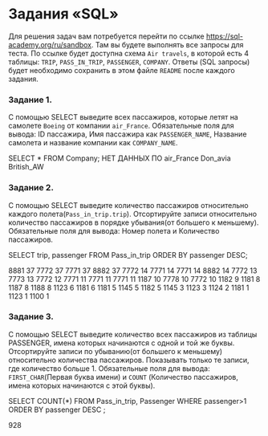 # Задания «SQL»

Для решения задач вам потребуется перейти по ссылке https://sql-academy.org/ru/sandbox. 
Там вы будете выполнять все запросы для теста. По ссылке будет доступна схема `Air travels`, в которой есть
4 таблицы: `TRIP`, `PASS_IN_TRIP`, `PASSENGER`, `COMPANY`. Ответы (SQL запросы) будет необходимо сохранить в этом файле `README`
после каждого задания.

### Задание 1.

C помощью SELECT выведите всех пассажиров, которые летят на самолете `Boeing` от компании `air_France`.
Обязательные поля для вывода: ID пассажира, Имя пассажира как `PASSENGER_NAME`, Название самолета и название компании
как `COMPANY_NAME`.

SELECT * FROM Company;
НЕТ ДАННЫХ ПО air_France
Don_avia
British_AW

### Задание 2.

C помощью SELECT выведите количество пассажиров относительно каждого полета(`Pass_in_trip.trip`).
Отсортируйте записи относительно количество пассажиров в порядке убывания(от большего к меньшему).
Обязательные поля для вывода: Номер полета и Количество пассажиров.


SELECT trip, passenger FROM Pass_in_trip ORDER BY passenger DESC;

8881	37
7772	37
7771	37
8882	37
7772	14
7771	14
7771	14
8882	14
7772	13
7773	13
7772	12
7771	11
7771	11
7771	11
1187	10
7778	10
7772	10
1182	9
1181	8
1187	8
1188	8
1123	6
1181	6
1181	5
1145	5
1182	5
1145	3
1123	3
1124	2
1181	1
1123	1
1100	1

### Задание 3.

С помощью SELECT выведите количество всех пассажиров из таблицы PASSENGER, имена которых начинаются с одной и той же буквы.
Отсортируйте записи по убыванию(от большего к меньшему) относительно количества пассажиров. Показывать только те записи,
где количество больше 1. Обязательные поля для вывода: `FIRST_CHAR`(Первая буква имени) 
и `COUNT` (Количество пассажиров, имена которых начинаются с этой буквы).

<!-- ЗАКРЕПИТЕ ВАШ SELECT ОТ 3 ЗАДАНИЯ ЗДЕСЬ -->
SELECT COUNT(*) FROM Pass_in_trip, Passenger WHERE passenger>1 ORDER BY passenger DESC  ; 

928
<!-- После выполнения всех заданий, необходимо сделать push в репозиторий и отправить ссылку на него -->
